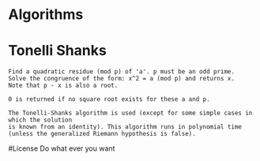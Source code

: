 # Algorithms
# Tonelli Shanks
	Find a quadratic residue (mod p) of 'a'. p must be an odd prime.
	Solve the congruence of the form: x^2 = a (mod p) and returns x. 
	Note that p - x is also a root.

	0 is returned if no square root exists for these a and p.

	The Tonelli-Shanks algorithm is used (except for some simple cases in which the solution
	is known from an identity). This algorithm runs in polynomial time
	(unless the generalized Riemann hypothesis is false).

#License
	Do what ever you want